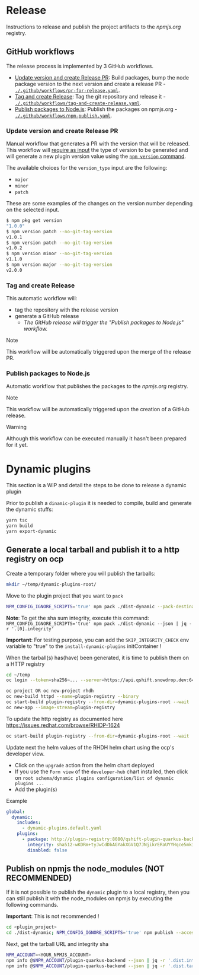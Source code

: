# Release

Instructions to release and publish the project artifacts to the _npmjs.org_ 
 registry.

## GitHub workflows

The release process is implemented by 3 GitHub workflows.

* [Update version and create Release PR](#update-version-and-create-release-pr): 
 Build packages, bump the node package version to the next version and create 
 a release PR - [`./.github/workflows/pr-for-release.yaml`](./.github/workflows/pr-for-release.yaml).
* [Tag and create Release](#tag-and-create-release): 
 Tag the git repository and release it - [`./.github/workflows/tag-and-create-release.yaml`](./.github/workflows/tag-and-create-release.yaml).
* [Publish packages to Node.js](#publish-packages-to-nodejs): 
 Publish the packages on npmjs.org - [`./.github/workflows/npm-publish.yaml`](./.github/workflows/npm-publish.yaml).


### Update version and create Release PR

Manual workflow that generates a PR with the version that will be released.
 This workflow will 
 [require as input](https://docs.github.com/en/actions/using-workflows/workflow-syntax-for-github-actions#onworkflow_dispatchinputs) 
 the type of version to be generated and will generate a new plugin version value 
 using the [`npm version` command](https://docs.npmjs.com/cli/v10/commands/npm-version).
 
The available choices for the `version_type` input are the following:

* `major`
* `minor`
* `patch`

These are some examples of the changes on the version number depending on the selected input.

```bash
$ npm pkg get version
"1.0.0"
$ npm version patch --no-git-tag-version
v1.0.1
$ npm version patch --no-git-tag-version
v1.0.2
$ npm version minor --no-git-tag-version
v1.1.0
$ npm version major --no-git-tag-version
v2.0.0
```


### Tag and create Release

This automatic workflow will:

* tag the repository with the release version
* generate a GitHub release
  * _The GitHub release will trigger the "Publish packages to Node.js" workflow._

> [!NOTE] 
> This workflow will be automatically triggered upon the merge of the release PR.


### Publish packages to Node.js

Automatic workflow that publishes the packages to the _npmjs.org_ registry.

> [!NOTE] 
> This workflow will be automatically triggered upon the creation of a GitHub release. 

> [!WARNING] 
> Although this workflow can be executed manually it hasn't been 
> prepared for it yet.


# Dynamic plugins

This section is a WIP and detail the steps to be done to release a dynamic plugin

Prior to publish a `dinamic-plugin` it is needed to compile, build and generate the dynamic stuffs:
```bash
yarn tsc
yarn build
yarn export-dynamic
```

## Generate a local tarball and publish it to a http registry on ocp

Create a temporary folder where you will publish the tarballs:

```bash
mkdir ~/temp/dynamic-plugins-root/
```

Move to the plugin project that you want to `pack`

```bash
NPM_CONFIG_IGNORE_SCRIPTS='true' npm pack ./dist-dynamic --pack-destination ~/temp/dynamic-plugins-root/
```

**Note**: To get the sha sum integrity, execute this command: `NPM_CONFIG_IGNORE_SCRIPTS='true' npm pack ./dist-dynamic --json | jq -r '.[0].integrity'`

**Important**: For testing purpose, you can add the `SKIP_INTEGRITY_CHECK` env variable to "true" to the `install-dynamic-plugins` initContainer !

When the tarball(s) has(have) been generated, it is time to publish them on a HTTP registry
```bash
cd ~/temp
oc login --token=sha256~... --server=https://api.qshift.snowdrop.dev:6443

oc project OR oc new-project rhdh
oc new-build httpd --name=plugin-registry --binary
oc start-build plugin-registry --from-dir=dynamic-plugins-root --wait
oc new-app --image-stream=plugin-registry
```

To update the http registry as documented here https://issues.redhat.com/browse/RHIDP-1624
```bash
oc start-build plugin-registry --from-dir=dynamic-plugins-root --wait
```

Update next the helm values of the RHDH helm chart using the ocp's developer view.

- Click on the `upgrade` action from the helm chart deployed
- If you use the `Form view` of the `developer-hub` chart installed, then click on `root schema/dynamic plugins configuration/list of dynamic plugins ...`
- Add the plugin(s)

Example
```yaml
global:
  dynamic:
    includes:
      - dynamic-plugins.default.yaml
    plugins:
      - package: http://plugin-registry:8080/qshift-plugin-quarkus-backend-dynamic-dynamic-0.1.0.tgz
        integrity: sha512-wKDRm+tyJwCdDbAGYakXGV1Q7JNjikrERaUYYHqce5mki7yP2fAWJ4rFxKXgj/t1oRg0sZDIWeMS3MtvxuR5SA==
        disabled: false
```

## Publish on npmjs the node_modules (NOT RECOMMENDED)

If it is not possible to publish the `dynamic` plugin to a local registry, then you can still publish it with the node_modules on npmjs
by executing the following commands.

**Important**: This is not recommended !
```bash
cd <plugin_project> 
cd ./dist-dynamic; NPM_CONFIG_IGNORE_SCRIPTS='true' npm publish --access public
```

Next, get the tarball URL and integrity sha
```bash
NPM_ACCOUNT=<YOUR_NPMJS_ACCOUNT>
npm info @$NPM_ACCOUNT/plugin-quarkus-backend --json | jq -r '.dist.integrity'
npm info @$NPM_ACCOUNT/plugin-quarkus-backend --json | jq -r '.dist.tarball'
```